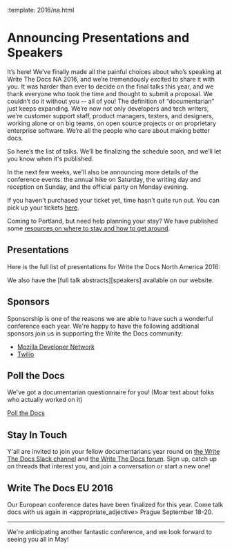 :template: 2016/na.html

# Announcing Presentations and Speakers

It’s here! We’ve finally made all the painful choices about 
who’s speaking at Write The Docs NA 2016, 
and we’re tremendously excited to share it with you. 
It was harder than ever to decide on the final talks this year, 
and we thank everyone who took the time and thought to submit a proposal. 
We couldn’t do it without you -- all of you! The definition of “documentarian” 
just keeps expanding. We’re now not only developers and tech writers, 
we’re customer support staff, product managers, testers, and designers, 
working alone or on big teams, on open source projects 
or on proprietary enterprise software. 
We’re all the people who care about making better docs.

So here’s the list of talks. We’ll be finalizing the schedule soon, and we’ll let you
know when it's published.

In the next few weeks, we'll also be announcing more details of the
conference events: the annual hike on Saturday, the writing 
day and reception on Sunday, and the official party on
Monday evening. 

If you haven't purchased your ticket yet, time hasn't quite run out. 
You can pick up your tickets [here][tickets]. 

Coming to Portland, but need help planning your stay? We have published some [resources
on where to stay and how to get around][visiting].

[visiting]: http://writethedocs.org/conf/na/2015/visiting/
[tickets]: http://writethedocs.org/conf/na/2015/#tickets

## Presentations

Here is the full list of presentations for Write the Docs North America 2016:

We also have the [full talk abstracts][speakers] available on our website.

## Sponsors

Sponsorship is one of the reasons we are able to have such a wonderful
conference each year. We're happy to have the following additional sponsors join us
in supporting the Write the Docs community:

 * [Mozilla Developer Network](https://developer.mozilla.org/en-US/)
 * [Twilio](https://www.twilio.com/)

## Poll the Docs

We've got a documentarian questionnaire for you! (Moar text about folks who actually worked on it)

[Poll the Docs](http://goo.gl/forms/E12jOHaR9x)

## Stay In Touch

Y'all are invited to join your fellow documentarians year round on 
[the Write The Docs Slack channel](https://writethedocs.slack.com/) and 
[the Write The Docs forum](http://forum.writethedocs.org/). Sign up, catch up 
on threads that interest you, and join a conversation or start a new one!

## Write The Docs EU 2016

Our European conference dates have been finalized for this year. Come talk docs with
us again in <appropriate_adjective> Prague September 18-20.

----

We're anticipating another fantastic conference, and we look forward to
seeing you all in May! 

